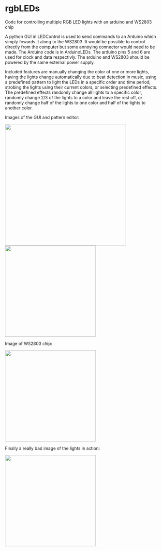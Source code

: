 # rgbLEDs
Code for controlling multiple RGB LED lights with an arduino and WS2803 chip

A python GUI in LEDControl is used to send commands to an Arduino which simply fowards it along to the WS2803. It would be possible to control directly from the computer but some annoying connector would need to be made. The Arduino code is in ArduinoLEDs. The arduino pins 5 and 6 are used for clock and data respectivly. The arduino and WS2803 should be powered by the same external power supply.

Included features are manually changing the color of one or more lights, having the lights change automatically due to beat detection in music, using a predefined pattern to light the LEDs in a specific order and time period, strobing the lights using their current colors, or selecting predefined effects. The predefined effects randomly change all lights to a specific color, randomly change 2/3 of the lights to a color and leave the rest off, or randomly change half of the lights to one color and half of the lights to another color.

Images of the GUI and pattern editor:

<img src="https://raw.githubusercontent.com/vinceshores/rgbLEDs/master/images/mainwindow.PNG" width="400"> <img src="https://raw.githubusercontent.com/vinceshores/rgbLEDs/master/images/patterneditor.PNG" width="300">

Image of WS2803 chip:

<img src="https://raw.githubusercontent.com/vinceshores/rgbLEDs/master/images/chip.PNG" width="300">

Finally a really bad image of the lights in action:

<img src="https://raw.githubusercontent.com/vinceshores/rgbLEDs/master/images/lights.PNG" width="300">
